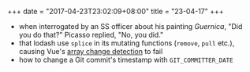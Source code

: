 +++
date = "2017-04-23T23:02:09+08:00"
title = "23-04-17"
+++

* when interrogated by an SS officer about his painting _Guernica_, "Did you do that?" Picasso replied, "No, you did."
* that lodash use `splice` in its mutating functions (`remove`, `pull` etc.), causing Vue's [array change detection](https://vuejs.org/v2/guide/list.html#Array-Change-Detection) to fail 
* how to change a Git commit's timestamp with `GIT_COMMITTER_DATE`
